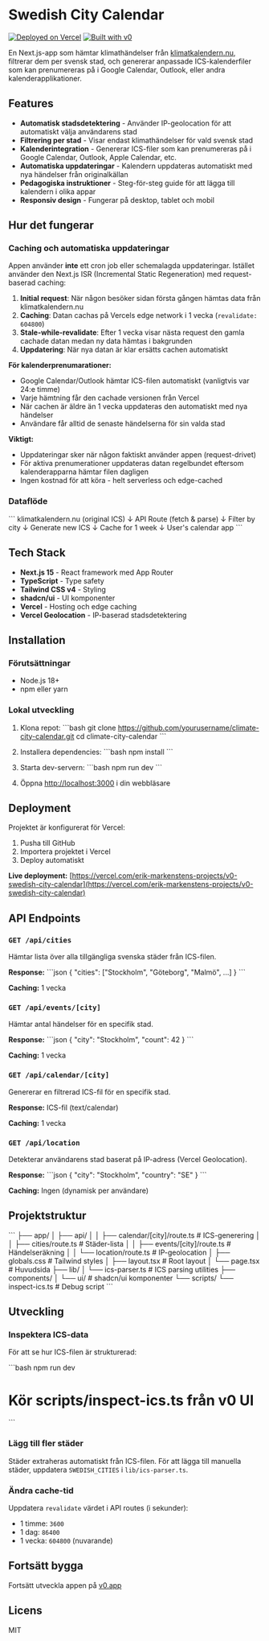 # Swedish City Calendar

[![Deployed on Vercel](https://img.shields.io/badge/Deployed%20on-Vercel-black?style=for-the-badge&logo=vercel)](https://vercel.com/erik-markenstens-projects/v0-swedish-city-calendar)
[![Built with v0](https://img.shields.io/badge/Built%20with-v0.app-black?style=for-the-badge)](https://v0.app/chat/projects/ZHybRRl1P40)

En Next.js-app som hämtar klimathändelser från [klimatkalendern.nu](https://klimatkalendern.nu), filtrerar dem per svensk stad, och genererar anpassade ICS-kalenderfiler som kan prenumereras på i Google Calendar, Outlook, eller andra kalenderapplikationer.

## Features

- **Automatisk stadsdetektering** - Använder IP-geolocation för att automatiskt välja användarens stad
- **Filtrering per stad** - Visar endast klimathändelser för vald svensk stad
- **Kalenderintegration** - Genererar ICS-filer som kan prenumereras på i Google Calendar, Outlook, Apple Calendar, etc.
- **Automatiska uppdateringar** - Kalendern uppdateras automatiskt med nya händelser från originalkällan
- **Pedagogiska instruktioner** - Steg-för-steg guide för att lägga till kalendern i olika appar
- **Responsiv design** - Fungerar på desktop, tablet och mobil

## Hur det fungerar

### Caching och automatiska uppdateringar

Appen använder **inte** ett cron job eller schemalagda uppdateringar. Istället använder den Next.js ISR (Incremental Static Regeneration) med request-baserad caching:

1. **Initial request**: När någon besöker sidan första gången hämtas data från klimatkalendern.nu
2. **Caching**: Datan cachas på Vercels edge network i 1 vecka (`revalidate: 604800`)
3. **Stale-while-revalidate**: Efter 1 vecka visar nästa request den gamla cachade datan medan ny data hämtas i bakgrunden
4. **Uppdatering**: När nya datan är klar ersätts cachen automatiskt

**För kalenderprenumarationer:**
- Google Calendar/Outlook hämtar ICS-filen automatiskt (vanligtvis var 24:e timme)
- Varje hämtning får den cachade versionen från Vercel
- När cachen är äldre än 1 vecka uppdateras den automatiskt med nya händelser
- Användare får alltid de senaste händelserna för sin valda stad

**Viktigt:**
- Uppdateringar sker när någon faktiskt använder appen (request-drivet)
- För aktiva prenumerationer uppdateras datan regelbundet eftersom kalenderapparna hämtar filen dagligen
- Ingen kostnad för att köra - helt serverless och edge-cached

### Dataflöde

\`\`\`
klimatkalendern.nu (original ICS)
         ↓
    API Route (fetch & parse)
         ↓
    Filter by city
         ↓
    Generate new ICS
         ↓
    Cache for 1 week
         ↓
    User's calendar app
\`\`\`

## Tech Stack

- **Next.js 15** - React framework med App Router
- **TypeScript** - Type safety
- **Tailwind CSS v4** - Styling
- **shadcn/ui** - UI komponenter
- **Vercel** - Hosting och edge caching
- **Vercel Geolocation** - IP-baserad stadsdetektering

## Installation

### Förutsättningar

- Node.js 18+ 
- npm eller yarn

### Lokal utveckling

1. Klona repot:
\`\`\`bash
git clone https://github.com/yourusername/climate-city-calendar.git
cd climate-city-calendar
\`\`\`

2. Installera dependencies:
\`\`\`bash
npm install
\`\`\`

3. Starta dev-servern:
\`\`\`bash
npm run dev
\`\`\`

4. Öppna [http://localhost:3000](http://localhost:3000) i din webbläsare

## Deployment

Projektet är konfigurerat för Vercel:

1. Pusha till GitHub
2. Importera projektet i Vercel
3. Deploy automatiskt

**Live deployment:** [https://vercel.com/erik-markenstens-projects/v0-swedish-city-calendar](https://vercel.com/erik-markenstens-projects/v0-swedish-city-calendar)

## API Endpoints

### `GET /api/cities`
Hämtar lista över alla tillgängliga svenska städer från ICS-filen.

**Response:**
\`\`\`json
{
  "cities": ["Stockholm", "Göteborg", "Malmö", ...]
}
\`\`\`

**Caching:** 1 vecka

### `GET /api/events/[city]`
Hämtar antal händelser för en specifik stad.

**Response:**
\`\`\`json
{
  "city": "Stockholm",
  "count": 42
}
\`\`\`

**Caching:** 1 vecka

### `GET /api/calendar/[city]`
Genererar en filtrerad ICS-fil för en specifik stad.

**Response:** ICS-fil (text/calendar)

**Caching:** 1 vecka

### `GET /api/location`
Detekterar användarens stad baserat på IP-adress (Vercel Geolocation).

**Response:**
\`\`\`json
{
  "city": "Stockholm",
  "country": "SE"
}
\`\`\`

**Caching:** Ingen (dynamisk per användare)

## Projektstruktur

\`\`\`
├── app/
│   ├── api/
│   │   ├── calendar/[city]/route.ts  # ICS-generering
│   │   ├── cities/route.ts           # Städer-lista
│   │   ├── events/[city]/route.ts    # Händelseräkning
│   │   └── location/route.ts         # IP-geolocation
│   ├── globals.css                   # Tailwind styles
│   ├── layout.tsx                    # Root layout
│   └── page.tsx                      # Huvudsida
├── lib/
│   └── ics-parser.ts                 # ICS parsing utilities
├── components/
│   └── ui/                           # shadcn/ui komponenter
└── scripts/
    └── inspect-ics.ts                # Debug script
\`\`\`

## Utveckling

### Inspektera ICS-data

För att se hur ICS-filen är strukturerad:

\`\`\`bash
npm run dev
# Kör scripts/inspect-ics.ts från v0 UI
\`\`\`

### Lägg till fler städer

Städer extraheras automatiskt från ICS-filen. För att lägga till manuella städer, uppdatera `SWEDISH_CITIES` i `lib/ics-parser.ts`.

### Ändra cache-tid

Uppdatera `revalidate` värdet i API routes (i sekunder):
- 1 timme: `3600`
- 1 dag: `86400`
- 1 vecka: `604800` (nuvarande)

## Fortsätt bygga

Fortsätt utveckla appen på [v0.app](https://v0.app/chat/projects/ZHybRRl1P40)

## Licens

MIT
